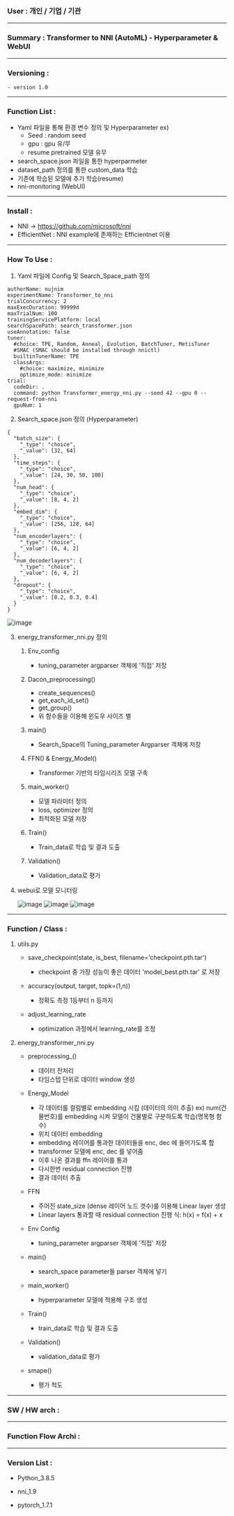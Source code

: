 ### User : 개인 / 기업 / 기관

-----

### Summary : Transformer to NNI (AutoML) - Hyperparameter & WebUI

-----

### Versioning :

```
- version 1.0
```

-----

### Function List :

- Yaml 파일을 통해 환경 변수 정의 및 Hyperparameter ex)
    - Seed : random seed
    - gpu : gpu 유/무
    - resume pretrained 모델 유무
- search_space.json 파일을 통한 hyperparmeter
- dataset_path 정의를 통한 custom_data 학습
- 기존에 학습된 모델에 추가 학습(resume)
- nni-monitoring (WebUI)


<!-- #region -->
-----

### Install :

- NNI -> https://github.com/microsoft/nni
- EfficientNet : NNI example에 존재하는 Efficientnet 이용

-----

### How To Use :
1. Yaml 파일에 Config 및 Search_Space_path 정의

```
authorName: nujnim
experimentName: Transformer_to_nni
trialConcurrency: 2
maxExecDuration: 99999d
maxTrialNum: 100
trainingServicePlatform: local
searchSpacePath: search_transformer.json
useAnnotation: false
tuner:
  #choice: TPE, Random, Anneal, Evolution, BatchTuner, MetisTuner
  #SMAC (SMAC should be installed through nnictl)
  builtinTunerName: TPE
  classArgs:
    #choice: maximize, minimize
    optimize_mode: minimize
trial:
  codeDir: .
  command: python Transformer_energy_nni.py --seed 42 --gpu 0 --request-from-nni 
  gpuNum: 1

```

2. Search_space.json 정의 (Hyperparameter)

```
{
  "batch_size": {
    "_type": "choice",
    "_value": [32, 64]
  },
  "time_steps": {
    "_type": "choice",
    "_value": [24, 30, 50, 100]
  },
  "num_head": {
    "_type": "choice",
    "_value": [8, 4, 2]
  },
  "embed_dim": {
    "_type": "choice",
    "_value": [256, 128, 64]
  },
  "num_encoderlayers": {
    "_type": "choice",
    "_value": [6, 4, 2]
  },
  "num_decoderlayers": {
    "_type": "choice",
    "_value": [6, 4, 2]
  },
  "dropout": {
    "_type": "choice",
    "_value": [0.2, 0.3, 0.4]
  }
}
```


![image](https://github.com/juniroc/ML_ops/blob/main/nni/timeseries_transformer/capture/json.PNG)
<!-- #endregion -->

3. energy_transformer_nni.py 정의
    1) Env_config
        - tuning_parameter argparser 객체에 '직접' 저장
    
    2) Dacon_preprocessing()
        - create_sequences()
        - get_each_id_set()
        - get_group()
        - 위 함수들을 이용해 윈도우 사이즈 별 
    
    3) main()
        - Search_Space의 Tuning_parameter Argparser 객체에 저장
    
    4) FFN() & Energy_Model()
        - Transformer 기반의 타임시리즈 모델 구축
    
    5) main_worker() 
        - 모델 파라미터 정의
        - loss, optimizer 정의 
        - 최적화된 모델 저장
    
    6) Train()
        - Train_data로 학습 및 결과 도출
        
    7) Validation()
        - Validation_data로 평가

4. webui로 모델 모니터링
    
    ![image](https://github.com/juniroc/ML_ops/blob/main/nni/timeseries_transformer/capture/webui_1.png)
    ![image](https://github.com/juniroc/ML_ops/blob/main/nni/timeseries_transformer/capture/webui_2.png)
    ![image](https://github.com/juniroc/ML_ops/blob/main/nni/timeseries_transformer/capture/webui_3.png)    

-----

### Function / Class :

1. utils.py
    - save_checkpoint(state, is_best, filename='checkpoint.pth.tar')
        - checkpoint 중 가장 성능이 좋은 데이터 'model_best.pth.tar' 로 저장
    
    - accuracy(output, target, topk=(1,n))
        - 정확도 측정 1등부터 n 등까지
    
    - adjust_learning_rate
        - optimization 과정에서 learning_rate를 조정
    
2. energy_transformer_nni.py
    - preprocessing_()
        - 데이터 전처리
        - 타임스텝 단위로 데이터 window 생성
    
    - Energy_Model
        - 각 데이터를 컬럼별로 embedding 시킴 (데이터의 의미 추출) 
            ex) num(건물번호)를 embedding 시켜 모델이 건물별로 구분하도록 학습(명목형 함수)
        - 위치 데이터 embedding
        - embedding 레이어를 통과한 데이터들을 enc, dec 에 들어가도록 합
        - transformer 모델에 enc, dec 를 넣어줌
        - 이후 나온 결과를 ffn 레이어를 통과
        - 다시한번 residual connection 진행
        - 결과 데이터 추출
    - FFN
        - 주어진 state_size (dense 레이어 노드 갯수)를 이용해 Linear layer 생성
        - Linear layers 통과할 때 residual connection 진행 식: h(x) = f(x) + x

    - Env Config
        - tuning_parameter argparser 객체에 '직접' 저장

    - main()
        - search_space parameter들 parser 객체에 넣기
    
    - main_worker()
        - hyperparameter 모델에 적용해 구조 생성
    
    - Train()
        - train_data로 학습 및 결과 도출
        
    - Validation()
        - validation_data로 평가

    - smape()
        - 평가 척도 
-----

### SW / HW arch :

-----

### Function Flow Archi :

-----

### Version List :

- Python_3.8.5

- nni_1.9

- pytorch_1.7.1


```python

```

